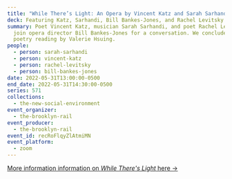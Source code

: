 ```yaml
---
title: "While There’s Light: An Opera by Vincent Katz and Sarah Sarhandi"
deck: Featuring Katz, Sarhandi, Bill Bankes-Jones, and Rachel Levitsky
summary: Poet Vincent Katz, musician Sarah Sarhandi, and poet Rachel Levitsky
  join opera director Bill Bankes-Jones for a conversation. We conclude with a
  poetry reading by Valerie Hsuing.
people:
  - person: sarah-sarhandi
  - person: vincent-katz
  - person: rachel-levitsky
  - person: bill-bankes-jones
date: 2022-05-31T13:00:00-0500
end_date: 2022-05-31T14:30:00-0500
series: 571
collections:
  - the-new-social-environment
event_organizer:
  - the-brooklyn-rail
event_producer:
  - the-brooklyn-rail
event_id: recRoFlqyZlAtmiMN
event_platform:
  - zoom
---
```

[More information information on *While There's Light* here →](https://www.whilethereslight.com/)